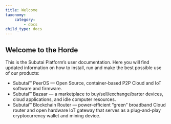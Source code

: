 ```yaml
---
title: Welcome
taxonomy:
    category:
        - docs
child_type: docs
---
```


## Welcome to the Horde

This is the Subutai Platform’s user documentation. Here you will find updated information on how to install, run and make the best possible use of our products:

* Subutai™ PeerOS — Open Source, container-based P2P Cloud and IoT software and firmware.
* Subutai™ Bazaar — a marketplace to buy/sell/exchange/barter devices, cloud applications, and idle computer resources.
* Subutai™ Blockchain Router — power-efficient “green” broadband Cloud router and open hardware IoT gateway that serves as a plug-and-play cryptocurrency wallet and mining device.